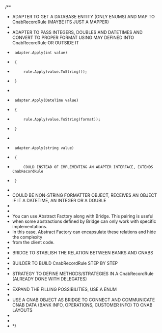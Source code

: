 
/**
 * ADAPTER TO GET A DATABASE ENTITY (ONLY ENUMS) AND MAP TO CnabRecordRule (MAYBE ITS JUST A MAPPER)
 * 
 * ADAPTER TO PASS INTEGERS, DOUBLES AND DATETIMES AND CONVERT TO PROPER FORMAT USING MAY DEFINED INTO CnabRecordRule OR OUTSIDE IT
 *      adapter.Apply(int value)
 *      {
 *          rule.Apply(value.ToString());
 *      }
 * 
 *      adapter.Apply(DateTime value)
 *      {
 *          rule.Apply(value.ToString(format));
 *      }
 * 
 *      adapter.Apply(string value)
 *      {
 *          COULD INSTEAD OF IMPLEMENTING AN ADAPTER INTERFACE, EXTENDS CnabRecordRule
 *      }
 *      
 *  COULD BE NON-STRING FORMATTER OBJECT, RECEIVES AN OBJECT IF IT A DATETIME, AN INTEGER OR A DOUBLE 
 *      
 *      
 * You can use Abstract Factory along with Bridge. This pairing is useful 
 * when some abstractions defined by Bridge can only work with specific implementations. 
 * In this case, Abstract Factory can encapsulate these relations and hide the complexity 
 * from the client code.
 * 
 * BRIDGE TO STABLISH THE RELATION BETWEEN BANKS AND CNABS
 * 
 * BUILDER TO BUILD CnabRecordRule STEP BY STEP
 * 
 * STRATEGY TO DEFINE METHODS/STRATEGIES IN A CnabRecordRule (ALREADY DONE WITH DELEGATES)
 * 
 * EXPAND THE FILLING POSSIBILITIES, USE A ENUM
 *
 * USE A CNAB OBJECT AS BRIDGE TO CONNECT AND COMMUNICATE CNAB DATA (BANK INFO, OPERATIONS, CUSTOMER INFO) TO CNAB LAYOUTS
 *
 * 
 * */